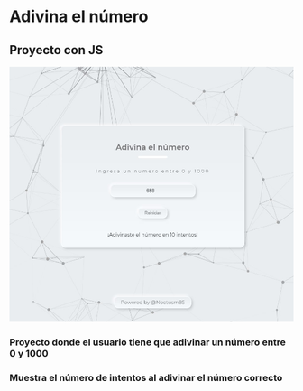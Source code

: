 # Adivina el número

## Proyecto con JS

![Screenshot](Cap.jpg)

### Proyecto donde el usuario tiene que adivinar un número entre 0 y 1000

### Muestra el número de intentos al adivinar el número correcto
